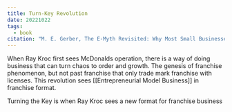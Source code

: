 ```yaml
---
title: Turn-Key Revolution
date: 20221022
tags:
  - book
citation: "M. E. Gerber, The E-Myth Revisited: Why Most Small Businesses Don’t Work and What to Do About It. Harper Collins, 2009."
---
```

When Ray Kroc first sees McDonalds operation, there is a way of doing business that can turn chaos to order and growth. The genesis of franchise phenomenon, but not past franchise that only trade mark franchise with licenses. This revolution sees [[Entrepreneurial Model Business]] in franchise format.

Turning the Key is when Ray Kroc sees a new format for franchise business